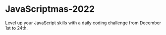 # JavaScriptmas-2022
Level up your JavaScript skills with a daily coding challenge from December 1st to 24th.
